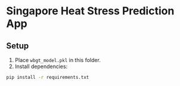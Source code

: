# Singapore Heat Stress Prediction App

## Setup

1. Place `wbgt_model.pkl` in this folder.
2. Install dependencies:
```bash
pip install -r requirements.txt
